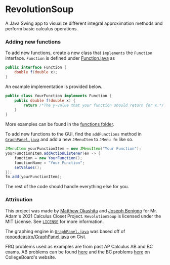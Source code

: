 # RevolutionSoup
A Java Swing app to visualize different integral approximation methods and perform basic calculus operations.

### Adding new functions
To add new functions, create a new class that `implements` the `Function` interface. `Function` is defined under 
[Function.java][function] as
```java
public interface Function {
    double f(double x);
}
```

An example implementation is provided below.

```java
public class YourFunction implements Function {
    public double f(double x) {
        return /*The y-value that your function should return for x.*/;
    }
}
```

More examples can be found in the [functions folder][functions].

To add new functions to the GUI, find the `addFunctions` method in [`GraphPanel.java`][graph] and add a new `JMenuItem`
to `JMenu fm` like so.

```java
JMenuItem yourFunctionItem = new JMenuItem("Your Function");
yourFunctionItem.addActionListener(ev -> {
    function = new YourFunction();
    functionName = "Your Function";
    setValues();
});
fm.add(yourFunctionItem);
```

The rest of the code should handle everything else for you.

<!--
### Adding new problems
To add new problems, create a new class that `extends` the `Problem` class. `Problem` is defined under 
[Problem.java][problem]. Each problem must have at least a part (a) and (b), and at most up to a part (c). Appropriately
set `numberOfParts` to the number of parts present, either 2 or 3. For examples of problems, refer to the
[problems folder][problems].

You must now add code to access your new problem in the GUI. Under [`App.java`][app], in the `setProblems` method, add a
new `JMenuItem` for the problem like so (replace the `X` in `m1X` with the next available number).
```java
JMenuItem m1X = new JMenuItem("Problem Name");
m1X.addActionListener(ev -> {
    problem = new ProblemName(); // The problem class you made.
    ta.setText(problem.solve());
    setPanel(problem.getNumberOfParts());
});
m1.add(m1X);
```
-->

### Attribution
This project was made by [Matthew Okashita][soupyzinc] and [Joseph Benigno][jojongx] for Mr. Adam's 2021 Calculus Closet
Project. `RevolutionSoup` is licensed under the MIT License. See [`LICENSE`][license] for more information. 

The graphing engine in [`GraphPanel.java`][graph] was based off of [roooodcastro/GraphPanel.java][roooodcastro] on Gist.

FRQ problems used as examples are from past AP Calculus AB and BC exams. AB problems can be found [here][ab] and the BC 
problems [here][bc] on CollegeBoard's website.

[function]: https://github.com/SoupyzInc/RevolutionSoup/blob/main/src/main/java/Function.java
[functions]: https://github.com/SoupyzInc/RevolutionSoup/tree/main/src/main/java/com/cornycorn/revolutionsoup/functions
[problem]: https://github.com/SoupyzInc/RevolutionSoup/blob/main/src/main/java/com/cornycorn/revolutionsoup/problems/Problem.java
[problems]: https://github.com/SoupyzInc/RevolutionSoup/tree/main/src/main/java/com/cornycorn/revolutionsoup/problems
[app]: https://github.com/SoupyzInc/RevolutionSoup/blob/main/src/main/java/com/cornycorn/revolutionsoup/App.java

[soupyzinc]: https://github.com/SoupyzInc
[jojongx]: https://github.com/jojongx
[license]: https://github.com/SoupyzInc/RevolutionSoup/blob/main/LICENSE

[graph]: https://github.com/SoupyzInc/RevolutionSoup/blob/main/src/main/java/com/cornycorn/revolutionsoup/GraphPanel.java
[roooodcastro]: https://gist.github.com/roooodcastro/6325153

[ab]: https://apcentral.collegeboard.org/courses/ap-calculus-ab/exam/past-exam-questions
[bc]: https://apcentral.collegeboard.org/courses/ap-calculus-bc/exam/past-exam-questions 
